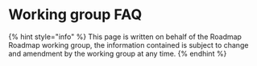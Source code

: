 # Working group FAQ

{% hint style="info" %}
This page is written on behalf of the Roadmap Roadmap working group, the information contained is subject to change and amendment by the working group at any time.
{% endhint %}

